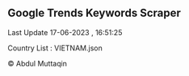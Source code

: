 

## Google Trends Keywords Scraper 
 
Last Update 17-06-2023 , 16:51:25

Country List :
VIETNAM.json



© Abdul Muttaqin 
